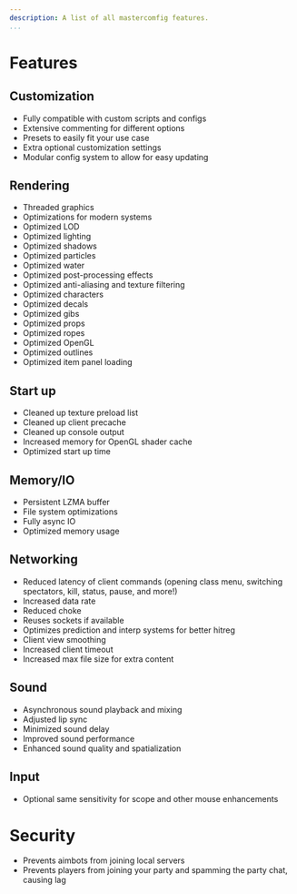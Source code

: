 ```yaml
---
description: A list of all mastercomfig features.
...
```


# Features

## Customization

* Fully compatible with custom scripts and configs
* Extensive commenting for different options
* Presets to easily fit your use case
* Extra optional customization settings
* Modular config system to allow for easy updating

## Rendering

* Threaded graphics
* Optimizations for modern systems
* Optimized LOD
* Optimized lighting
* Optimized shadows
* Optimized particles
* Optimized water
* Optimized post-processing effects
* Optimized anti-aliasing and texture filtering
* Optimized characters
* Optimized decals
* Optimized gibs
* Optimized props
* Optimized ropes
* Optimized OpenGL
* Optimized outlines
* Optimized item panel loading

## Start up

* Cleaned up texture preload list
* Cleaned up client precache
* Cleaned up console output
* Increased memory for OpenGL shader cache
* Optimized start up time

## Memory/IO

* Persistent LZMA buffer
* File system optimizations
* Fully async IO
* Optimized memory usage

## Networking

* Reduced latency of client commands (opening class menu, switching spectators, kill, status, pause, and more!)
* Increased data rate
* Reduced choke
* Reuses sockets if available
* Optimizes prediction and interp systems for better hitreg
* Client view smoothing
* Increased client timeout
* Increased max file size for extra content

## Sound

* Asynchronous sound playback and mixing
* Adjusted lip sync
* Minimized sound delay
* Improved sound performance
* Enhanced sound quality and spatialization

## Input

* Optional same sensitivity for scope and other mouse enhancements

# Security

* Prevents aimbots from joining local servers
* Prevents players from joining your party and spamming the party chat, causing lag
